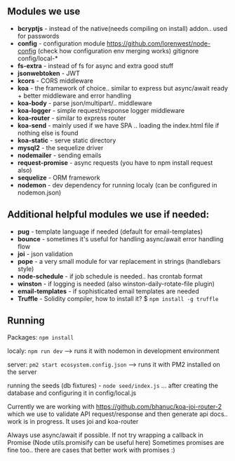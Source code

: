 Modules we use
------------------------------
* **bcryptjs** - instead of the native(needs compiling on install) addon.. used for passwords
* **config** - configuration module https://github.com/lorenwest/node-config (check how configuration env merging works) gitignore config/local-*
* **fs-extra** - instead of fs for async and extra good stuff
* **jsonwebtoken** - JWT
* **kcors** - CORS middleware
* **koa** - the framework of choice.. similar to express but async/await ready + better middleware and error handling
* **koa-body** - parse json/multipart/.. middleware
* **koa-logger** - simple request/response logger middleware
* **koa-router** - similar to express router
* **koa-send** - mainly used if we have SPA .. loading the index.html file if nothing else is found
* **koa-static** - serve static directory
* **mysql2** - the sequelize driver
* **nodemailer** - sending emails
* **request-promise** - async requests (you have to npm install request also)
* **sequelize** - ORM framework
* **nodemon** - dev dependency for running localy (can be configured in nodemon.json)

Additional helpful modules we use if needed:
------------------------------
* **pug** - template language if needed (default for email-templates)
* **bounce** - sometimes it's useful for handling async/await error handling flow
* **joi** - json validation
* **pope** - a very small module for var replacement in strings (handlebars style)
* **node-schedule** - if job schedule is needed.. has crontab format
* **winston** - if logging is needed (also winston-daily-rotate-file plugin)
* **email-templates** - if sophisticated email templates are needed
* **Truffle** - Solidity compiler, how to install it? $ `npm install -g truffle`

Running
------------------------------
Packages: `npm install`

localy: `npm run dev` --> runs it with nodemon in development environment

server: `pm2 start ecosystem.config.json` --> runs it with PM2 installed on the server

running the seeds (db fixtures) - `node seed/index.js` ... after creating the database and configuring it in config/local.js


Currently we are working with https://github.com/bhanuc/koa-joi-router-2 which we use to validate API request/response and then generate api docs.. work is in progress. It uses joi and koa-router


Always use async/await if possible. If not try wrapping a callback in Promise (Node utils.promisify can be useful here)
Sometimes promises are fine too.. there are cases that better work with promises :)
